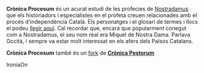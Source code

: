 **Crònica Procesum** és un acurat estudi de les profecies de [Nostradamus](https://ca.wikipedia.org/wiki/Nostradamus) que els historiadors i especialistes en el profeta creuen relacionades amb el procés d'independència Català. Els personatges i el glosari de termes i llocs el podeu [llegir aquí](https://github.com/raulmagdalena/CronicaProcesum/blob/main/Glosari%20i%20dramatis%20personae.md). Cal recordar que, encara que popularment conegut com a Nostradamus, el seu nom real era Miquel de Nostra Dama. Parlava Occità, i sempre va estar molt interessat en els afers dels Països Catalans.

**Crònica Procesum** també és un [fork](https://ca.wikipedia.org/wiki/Fork) de **[Crónica Pestorum](https://github.com/raulmagdalena/CronicaPestorum/blob/master/README.md)**

IroniaOn
